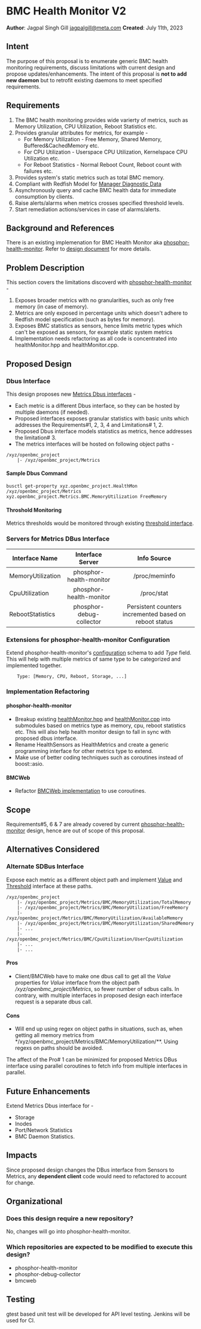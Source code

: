 # BMC Health Monitor V2

**Author**: Jagpal Singh Gill <jagpalgill@meta.com> **Created**: July 11th, 2023

## Intent

The purpose of this proposal is to enumerate generic BMC health monitoring
requirements, discuss limitations with current design and propose
updates/enhancements. The intent of this proposal is **not to add new daemon**
but to retrofit existing daemons to meet specified requirements.

## Requirements

1. The BMC health monitoring provides wide varierty of metrics, such as Memory
   Utilization, CPU Utilization, Reboot Statistics etc.
2. Provides granular attributes for metrics, for example -
   - For Memory Utilization - Free Memory, Shared Memory, Buffered&CachedMemory
     etc.
   - For CPU Utilization - Userspace CPU Utilization, Kernelspace CPU
     Utilization etc.
   - For Reboot Statistics - Normal Reboot Count, Reboot count with failures
     etc.
3. Provides system's static metrics such as total BMC memory.
4. Compliant with Redfish Model for
   [Manager Diagnostic Data](https://redfish.dmtf.org/schemas/v1/ManagerDiagnosticData.v1_2_0.json)
5. Asynchronously query and cache BMC health data for immediate consumption by
   clients.
6. Raise alerts/alarms when metrics crosses specified threshold levels.
7. Start remediation actions/services in case of alarms/alerts.

## Background and References

There is an existing implemenation for BMC Health Monitor aka
[phosphor-health-monitor](https://github.com/openbmc/phosphor-health-monitor).
Refer to
[design document](https://github.com/openbmc/docs/blob/master/designs/bmc-health-monitor.md)
for more details.

## Problem Description

This section covers the limitations discoverd with
[phosphor-health-monitor](https://github.com/openbmc/phosphor-health-monitor) -

1. Exposes broader metrics with no granularities, such as only free memory (in
   case of memory).
2. Metrics are only exposed in percentage units which doesn't adhere to Redfish
   model specification (such as bytes for memory).
3. Exposes BMC statistics as sensors, hence limits metric types which can't be
   exposed as sensors, for example static system metrics
4. Implementation needs refactoring as all code is concentrated into
   healthMonitor.hpp and healthMonitor.cpp.

## Proposed Design

### Dbus Interface

This design proposes new
[Metrics Dbus interfaces](https://gerrit.openbmc.org/c/openbmc/phosphor-dbus-interfaces/+/64914) -

- Each metric is a different Dbus interface, so they can be hosted by multiple
  daemons (if needed).
- Proposed interfaces exposes granular statistics with basic units which
  addresses the Requirements#1, 2, 3, 4 and Limitations# 1, 2.
- Proposed Dbus interface models statistics as metrics, hence addresses the
  limitation# 3.
- The metrics interfaces will be hosted on following object paths -

```
/xyz/openbmc_project
    |- /xyz/openbmc_project/Metrics
```

#### Sample Dbus Command

```
busctl get-property xyz.openbmc_project.HealthMon /xyz/openbmc_project/Metrics xyz.openbmc_project.Metrics.BMC.MemoryUtilization FreeMemory
```

#### Throshold Monitoring

Metrics thresholds would be monitored through existing
[threshold interface](https://github.com/openbmc/phosphor-dbus-interfaces/tree/master/yaml/xyz/openbmc_project/Sensor/Threshold).

### Servers for Metrics DBus Interface

| Interface Name    |     Interface Server     |                      Info Source                       |
| ----------------- | :----------------------: | :----------------------------------------------------: |
| MemoryUtilization | phosphor-health-monitor  |                     /proc/meminfo                      |
| CpuUtilization    | phosphor-health-monitor  |                       /proc/stat                       |
| RebootStatistics  | phosphor-debug-collector | Persistent counters incremented based on reboot status |

### Extensions for phosphor-health-monitor Configuration

Extend phosphor-health-monitor's
[configuration](https://github.com/openbmc/phosphor-health-monitor/blob/master/bmc_health_config.json)
schema to add _Type_ field. This will help with multiple metrics of same type to
be categorized and implemented together.

```
    Type: [Memory, CPU, Reboot, Storage, ...]
```

### Implementation Refactoring

#### phosphor-health-monitor

- Breakup existing
  [healthMonitor.hpp](https://github.com/openbmc/phosphor-health-monitor/blob/master/healthMonitor.hpp)
  and
  [healthMonitor.cpp](https://github.com/openbmc/phosphor-health-monitor/blob/master/healthMonitor.cpp)
  into submodules based on metrics type as memory, cpu, reboot statistics etc.
  This will also help health monitor design to fall in sync with proposed dbus
  interface.
- Rename HealthSensors as HealthMetrics and create a generic programming
  interface for other metrics type to extend.
- Make use of better coding techniques such as coroutines instead of
  boost::asio.

#### BMCWeb

- Refactor
  [BMCWeb implementation](https://grok.openbmc.org/xref/openbmc/bmcweb/redfish-core/lib/manager_diagnostic_data.hpp?r=ac106bf6#62)
  to use coroutines.

## Scope

Requirements#5, 6 & 7 are already covered by current
[phosphor-health-monitor](https://github.com/openbmc/phosphor-health-monitor)
design, hence are out of scope of this proposal.

## Alternatives Considered

### Alternate SDBus Interface

Expose each metric as a different object path and implement
[Value](https://github.com/openbmc/phosphor-dbus-interfaces/blob/master/yaml/xyz/openbmc_project/Sensor/Value.interface.yaml)
and
[Threshold](https://github.com/openbmc/phosphor-dbus-interfaces/tree/master/yaml/xyz/openbmc_project/Sensor/Threshold)
interface at these paths.

```
/xyz/openbmc_project
    |- /xyz/openbmc_project/Metrics/BMC/MemoryUtilization/TotalMemory
    |- /xyz/openbmc_project/Metrics/BMC/MemoryUtilization/FreeMemory
    |- /xyz/openbmc_project/Metrics/BMC/MemoryUtilization/AvailableMemory
    |- /xyz/openbmc_project/Metrics/BMC/MemoryUtilization/SharedMemory
    |- ...
    |- /xyz/openbmc_project/Metrics/BMC/CpuUtilization/UserCpuUtilization
    |- ...
    |- ...
```

#### Pros

- Client/BMCWeb have to make one dbus call to get all the _Value_ properties for
  _Value_ interface from the object path _/xyz/openbmc_project/Metrics_, so
  fewer number of sdbus calls. In contrary, with multiple interfaces in proposed
  design each interface request is a separate dbus call.

#### Cons

- Will end up using regex on object paths in situations, such as, when getting
  all memory metrics from
  \*/xyz/openbmc_project/Metrics/BMC/MemoryUtilization/\*\*. Using regexs on
  paths should be avoided.

The affect of the Pro# 1 can be minimized for proposed Metrics DBus interface
using parallel coroutines to fetch info from multiple interfaces in parallel.

## Future Enhancements

Extend Metrics Dbus interface for -

- Storage
- Inodes
- Port/Network Statistics
- BMC Daemon Statistics.

## Impacts

Since proposed design changes the DBus interface from Sensors to Metrics, any
**dependent client** code would need to refactored to account for change.

## Organizational

### Does this design require a new repository?

No, changes will go into phosphor-health-monitor.

### Which repositories are expected to be modified to execute this design?

- phosphor-health-monitor
- phosphor-debug-collector
- bmcweb

## Testing

gtest based unit test will be developed for API level testing. Jenkins will be
used for CI.
